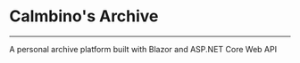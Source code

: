 # Calmbino's Archive

------

A personal archive platform built with Blazor and ASP.NET Core Web API